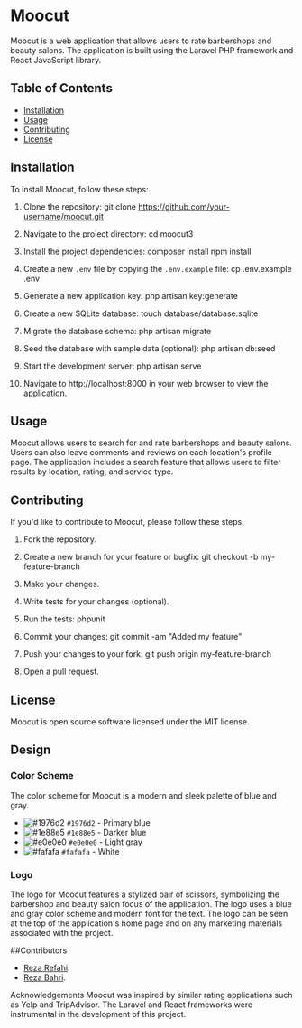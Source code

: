 # Moocut

Moocut is a web application that allows users to rate barbershops and beauty salons. The application is built using the Laravel PHP framework and React JavaScript library.

## Table of Contents

- [Installation](#installation)
- [Usage](#usage)
- [Contributing](#contributing)
- [License](#license)

## Installation

To install Moocut, follow these steps:

1. Clone the repository:
git clone https://github.com/your-username/moocut.git

2. Navigate to the project directory:
cd moocut3

3. Install the project dependencies:
composer install
npm install

4. Create a new `.env` file by copying the `.env.example` file:
cp .env.example .env

5. Generate a new application key:
php artisan key:generate

6. Create a new SQLite database:
touch database/database.sqlite

7. Migrate the database schema:
php artisan migrate

8. Seed the database with sample data (optional):
php artisan db:seed

9. Start the development server:
php artisan serve

10. Navigate to http://localhost:8000 in your web browser to view the application.

## Usage

Moocut allows users to search for and rate barbershops and beauty salons. Users can also leave comments and reviews on each location's profile page. The application includes a search feature that allows users to filter results by location, rating, and service type.

## Contributing

If you'd like to contribute to Moocut, please follow these steps:

1. Fork the repository.

2. Create a new branch for your feature or bugfix:
git checkout -b my-feature-branch

3. Make your changes.

4. Write tests for your changes (optional).

5. Run the tests:
phpunit

6. Commit your changes:
git commit -am "Added my feature"

7. Push your changes to your fork:
git push origin my-feature-branch

8. Open a pull request.

## License

Moocut is open source software licensed under the MIT license.

## Design

### Color Scheme

The color scheme for Moocut is a modern and sleek palette of blue and gray.

- ![#1976d2](https://placehold.it/15/1976d2/000000?text=+) `#1976d2` - Primary blue
- ![#1e88e5](https://placehold.it/15/1e88e5/000000?text=+) `#1e88e5` - Darker blue
- ![#e0e0e0](https://placehold.it/15/e0e0e0/000000?text=+) `#e0e0e0` - Light gray
- ![#fafafa](https://placehold.it/15/fafafa/000000?text=+) `#fafafa` - White

### Logo

The logo for Moocut features a stylized pair of scissors, symbolizing the barbershop and beauty salon focus of the application. The logo uses a blue and gray color scheme and modern font for the text. The logo can be seen at the top of the application's home page and on any marketing materials associated with the project.

##Contributors
- [Reza Refahi](https://github.com/RezaRfahi).
- [Reza Bahri](https://github.com/Rezabahri80).

Acknowledgements
Moocut was inspired by similar rating applications such as Yelp and TripAdvisor. The Laravel and React frameworks were instrumental in the development of this project.
